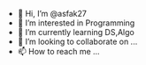 - 👋 Hi, I’m @asfak27
- 👀 I’m interested in  Programming
- 🌱 I’m currently learning DS,Algo
- 💞️ I’m looking to collaborate on ...
- 📫 How to reach me ...

<!---
asfak27/asfak27 is a ✨ special ✨ repository because its `README.md` (this file) appears on your GitHub profile.
You can click the Preview link to take a look at your changes.
--->
